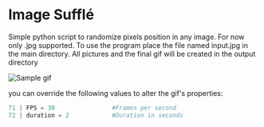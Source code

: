 # Image Sufflé

Simple python script to randomize pixels position in any image. For now only .jpg supported. To use the program place the file named input.jpg in the main directory. All pictures and the final gif will be created in the output directory

![Sample gif](https://i.imgur.com/sEhaYFS.gif)

you can override the following values to alter the gif's properties:
```python
71 | FPS = 30                #Frames per second
72 | duration = 2            #Duration in seconds
```
